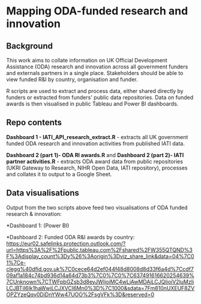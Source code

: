 # Mapping ODA-funded research and innovation

## Background
This work aims to collate information on UK Official Development Assistance (ODA) research and innovation across all government funders and externals partners in a single place. 
Stakeholders should be able to view funded R&I by country, organisation and funder.

R scripts are used to extract and process data, either shared directly by funders or extracted from funders' public data repositories. Data on funded awards is then visualised in public
Tableau and Power BI dashboards.

## Repo contents

**Dashboard 1 - IATI_API_research_extract.R** - extracts all UK government funded ODA research and innovation activities from published IATI data.

**Dashboard 2 (part 1)- ODA RI awards.R** and **Dashboard 2 (part 2)- IATI partner activities.R** - extracts ODA award data from public repositories (UKRI Gateway to Research, 
NIHR Open Data, IATI repository), processes and collates it to output to a Google Sheet.

## Data visualisations

Output from the two scripts above feed two visualisations of ODA funded research & innovation:

*Dashboard 1: (Power BI)

*Dashboard 2: Funded ODA R&I awards by country: 
https://eur02.safelinks.protection.outlook.com/?url=https%3A%2F%2Fpublic.tableau.com%2Fshared%2FW355QTQND%3F%3Adisplay_count%3Dy%26%3Aorigin%3Dviz_share_link&data=04%7C01%7Ce-clegg%40dfid.gov.uk%7C0cece64d2ef044f48d8008d8d33f6a4d%7Ccdf709af1a184c74bd936d14a64d73b3%7C0%7C0%7C637491616620254639%7CUnknown%7CTWFpbGZsb3d8eyJWIjoiMC4wLjAwMDAiLCJQIjoiV2luMzIiLCJBTiI6Ik1haWwiLCJXVCI6Mn0%3D%7C1000&sdata=7Fm810nUXEUF8ZVOPZYzeQqv0DiDnYWw47UOO%2FsgVFk%3D&reserved=0



